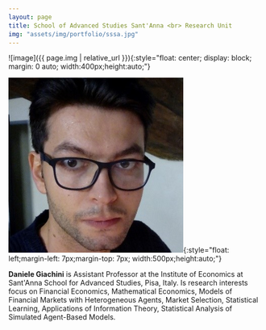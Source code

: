 ```yaml
---
layout: page
title: School of Advanced Studies Sant'Anna <br> Research Unit
img: "assets/img/portfolio/sssa.jpg"
---
```


![image]({{ page.img | relative_url }}){:style="float: center; display: block; margin: 0 auto; width:400px;height:auto;"}

![Book logo](/assets/img/consortium/Daniele_Giachini.jpg){:style="float: left;margin-left: 7px;margin-top: 7px; width:500px;height:auto;"}

**Daniele Giachini** is Assistant Professor at the Institute of Economics at Sant'Anna School for Advanced Studies, Pisa, Italy. Is research interests focus on Financial Economics, Mathematical Economics, Models of Financial Markets with Heterogeneous Agents, Market Selection, Statistical Learning, Applications of Information Theory, Statistical Analysis of Simulated Agent-Based Models.